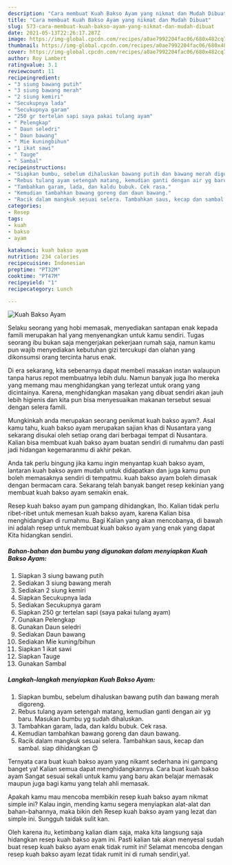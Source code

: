```yaml
---
description: "Cara membuat Kuah Bakso Ayam yang nikmat dan Mudah Dibuat"
title: "Cara membuat Kuah Bakso Ayam yang nikmat dan Mudah Dibuat"
slug: 573-cara-membuat-kuah-bakso-ayam-yang-nikmat-dan-mudah-dibuat
date: 2021-05-13T22:26:17.287Z
image: https://img-global.cpcdn.com/recipes/a0ae7992204fac06/680x482cq70/kuah-bakso-ayam-foto-resep-utama.jpg
thumbnail: https://img-global.cpcdn.com/recipes/a0ae7992204fac06/680x482cq70/kuah-bakso-ayam-foto-resep-utama.jpg
cover: https://img-global.cpcdn.com/recipes/a0ae7992204fac06/680x482cq70/kuah-bakso-ayam-foto-resep-utama.jpg
author: Roy Lambert
ratingvalue: 3.1
reviewcount: 11
recipeingredient:
- "3 siung bawang putih"
- "3 siung bawang merah"
- "2 siung kemiri"
- "Secukupnya lada"
- "Secukupnya garam"
- "250 gr tertelan sapi saya pakai tulang ayam"
- " Pelengkap"
- " Daun seledri"
- " Daun bawang"
- " Mie kuningbihun"
- "1 ikat sawi"
- " Tauge"
- " Sambal"
recipeinstructions:
- "Siapkan bumbu, sebelum dihaluskan bawang putih dan bawang merah digoreng."
- "Rebus tulang ayam setengah matang, kemudian ganti dengan air yg baru. Masukan bumbu yg sudah dihaluskan."
- "Tambahkan garam, lada, dan kaldu bubuk. Cek rasa."
- "Kemudian tambahkan bawang goreng dan daun bawang."
- "Racik dalam mangkuk sesuai selera. Tambahkan saus, kecap dan sambal. siap dihidangkan 😊"
categories:
- Resep
tags:
- kuah
- bakso
- ayam

katakunci: kuah bakso ayam 
nutrition: 234 calories
recipecuisine: Indonesian
preptime: "PT32M"
cooktime: "PT47M"
recipeyield: "1"
recipecategory: Lunch

---
```



![Kuah Bakso Ayam](https://img-global.cpcdn.com/recipes/a0ae7992204fac06/680x482cq70/kuah-bakso-ayam-foto-resep-utama.jpg)

Selaku seorang yang hobi memasak, menyediakan santapan enak kepada famili merupakan hal yang menyenangkan untuk kamu sendiri. Tugas seorang ibu bukan saja mengerjakan pekerjaan rumah saja, namun kamu pun wajib menyediakan kebutuhan gizi tercukupi dan olahan yang dikonsumsi orang tercinta harus enak.

Di era  sekarang, kita sebenarnya dapat membeli masakan instan walaupun tanpa harus repot membuatnya lebih dulu. Namun banyak juga lho mereka yang memang mau menghidangkan yang terlezat untuk orang yang dicintainya. Karena, menghidangkan masakan yang dibuat sendiri akan jauh lebih higienis dan kita pun bisa menyesuaikan makanan tersebut sesuai dengan selera famili. 



Mungkinkah anda merupakan seorang penikmat kuah bakso ayam?. Asal kamu tahu, kuah bakso ayam merupakan sajian khas di Nusantara yang sekarang disukai oleh setiap orang dari berbagai tempat di Nusantara. Kalian bisa membuat kuah bakso ayam buatan sendiri di rumahmu dan pasti jadi hidangan kegemaranmu di akhir pekan.

Anda tak perlu bingung jika kamu ingin menyantap kuah bakso ayam, lantaran kuah bakso ayam mudah untuk didapatkan dan juga kamu pun boleh memasaknya sendiri di tempatmu. kuah bakso ayam boleh dimasak dengan bermacam cara. Sekarang telah banyak banget resep kekinian yang membuat kuah bakso ayam semakin enak.

Resep kuah bakso ayam pun gampang dihidangkan, lho. Kalian tidak perlu ribet-ribet untuk memesan kuah bakso ayam, karena Kalian bisa menghidangkan di rumahmu. Bagi Kalian yang akan mencobanya, di bawah ini adalah resep untuk membuat kuah bakso ayam yang enak yang dapat Kita hidangkan sendiri.

<!--inarticleads1-->

##### Bahan-bahan dan bumbu yang digunakan dalam menyiapkan Kuah Bakso Ayam:

1. Siapkan 3 siung bawang putih
1. Sediakan 3 siung bawang merah
1. Sediakan 2 siung kemiri
1. Siapkan Secukupnya lada
1. Sediakan Secukupnya garam
1. Siapkan 250 gr tertelan sapi (saya pakai tulang ayam)
1. Gunakan  Pelengkap
1. Gunakan  Daun seledri
1. Sediakan  Daun bawang
1. Sediakan  Mie kuning/bihun
1. Siapkan 1 ikat sawi
1. Siapkan  Tauge
1. Gunakan  Sambal




<!--inarticleads2-->

##### Langkah-langkah menyiapkan Kuah Bakso Ayam:

1. Siapkan bumbu, sebelum dihaluskan bawang putih dan bawang merah digoreng.
1. Rebus tulang ayam setengah matang, kemudian ganti dengan air yg baru. Masukan bumbu yg sudah dihaluskan.
1. Tambahkan garam, lada, dan kaldu bubuk. Cek rasa.
1. Kemudian tambahkan bawang goreng dan daun bawang.
1. Racik dalam mangkuk sesuai selera. Tambahkan saus, kecap dan sambal. siap dihidangkan 😊




Ternyata cara buat kuah bakso ayam yang nikamt sederhana ini gampang banget ya! Kalian semua dapat menghidangkannya. Cara buat kuah bakso ayam Sangat sesuai sekali untuk kamu yang baru akan belajar memasak maupun juga bagi kamu yang telah ahli memasak.

Apakah kamu mau mencoba membikin resep kuah bakso ayam nikmat simple ini? Kalau ingin, mending kamu segera menyiapkan alat-alat dan bahan-bahannya, maka bikin deh Resep kuah bakso ayam yang lezat dan simple ini. Sungguh taidak sulit kan. 

Oleh karena itu, ketimbang kalian diam saja, maka kita langsung saja hidangkan resep kuah bakso ayam ini. Pasti kalian tak akan menyesal sudah buat resep kuah bakso ayam enak tidak rumit ini! Selamat mencoba dengan resep kuah bakso ayam lezat tidak rumit ini di rumah sendiri,ya!.

